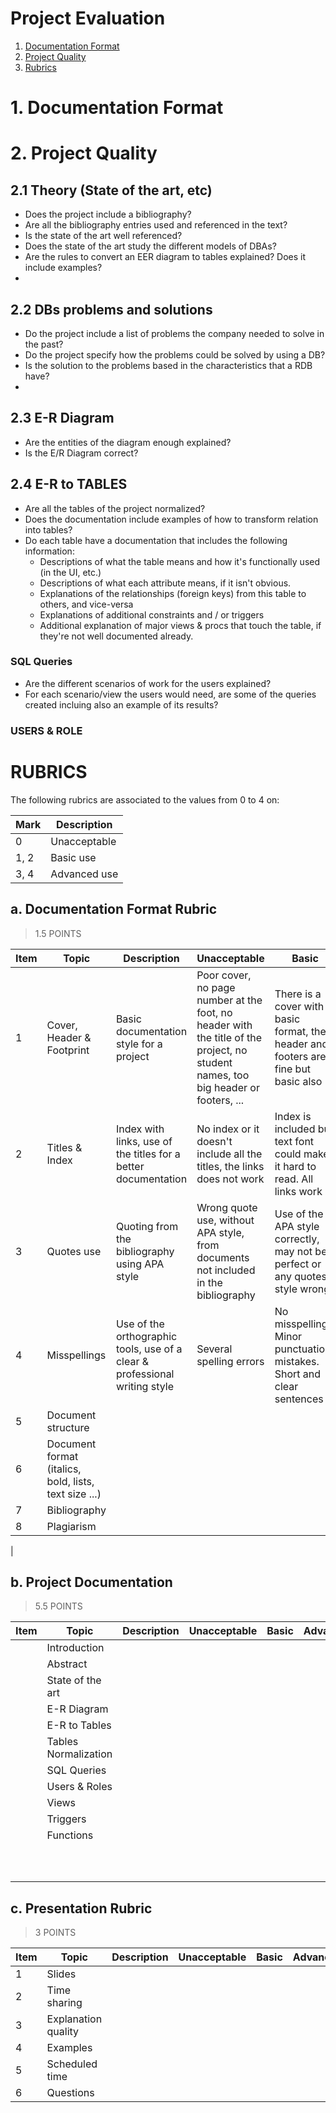# Project Evaluation

1. [Documentation Format](#documentation-format)
2. [Project Quality](#project-quality)
3. [Rubrics](#rubrics)

# 1. Documentation Format



# 2. Project Quality

## 2.1 Theory (State of the art, etc)
 * Does the project include a bibliography? 
 * Are all the bibliography entries used and referenced in the text?
 * Is the state of the art well referenced?
 * Does the state of the art study the different models of DBAs?
 * Are the rules to convert an EER diagram to tables explained? Does it include examples?
 *  


## 2.2 DBs problems and solutions
 * Do the project include a list of problems the company needed to solve in the past?
 * Do the project specify how the problems could be solved by using a DB?
 * Is the solution to the problems based in the characteristics that a RDB have?
 * 


## 2.3 E-R Diagram  
 * Are the entities of the diagram enough explained?
 * Is the E/R Diagram correct?

## 2.4  E-R to TABLES

* Are all the tables of the project normalized?  
* Does the documentation include examples of how to transform relation into tables?
* Do each table have a documentation that includes the following information:
    * Descriptions of what the table means and how it's functionally used (in the UI, etc.)
     * Descriptions of what each attribute means, if it isn't obvious.
    * Explanations of the relationships (foreign keys) from this table to others, and vice-versa
    * Explanations of additional constraints and / or triggers
    * Additional explanation of major views & procs that touch the table, if they're not well documented already.

### SQL Queries
 * Are the different scenarios of work for the users explained?
 * For each scenario/view the users would need, are some of the queries created incluing also an example of its results?

### USERS & ROLE

# RUBRICS

The following rubrics are associated to the values from 0 to 4 on:  

| Mark | Description
|------|-------|  
| 0 | Unacceptable|  
| 1, 2 | Basic use|
| 3, 4| Advanced use|

## a. Documentation Format Rubric
> 1.5 POINTS

| Item | Topic | Description | Unacceptable | Basic | Advanced |
|------|-------|-------------|--------------|-------|----------|
|  1   |Cover, Header & Footprint | Basic documentation style for a project | Poor cover, no page number at the foot, no header with the title of the project, no student names, too big header or footers, ... | There is a cover with a basic format, the header and footers are fine but basic also  | Beautifull cover with professional design, headers and footers also professional |
|  2   |Titles & Index | Index with links, use of the titles for a better documentation | No index or it doesn't include all the titles, the links does not work | Index is included but text font could make it hard to read. All links work | Correct index with linked access to all titles, titles and subtitles use is professional |
|  3   |Quotes use | Quoting from the bibliography using APA style | Wrong quote use, without APA style, from documents not included in the bibliography|Use of the APA style correctly, may not be perfect or any quotes style wrong | Extended use of quotes as help to introduce the theory. No style errors. |
|  4   |Misspellings | Use of the orthographic tools, use of a clear & professional writing style |Several spelling errors|No misspellings. Minor punctuation mistakes. Short and clear sentences | No errors, good use of punctuation.Short and clear sentences. |
|  5   | Document structure |             |              |       |          |
|  6   | Document format (italics, bold, lists, text size ...) |             |              |       |          |
|  7   |   Bibliography    |             |              |       |          |
|  8   |  Plagiarism     |             |              |       |
|





## b. Project Documentation 
> 5.5 POINTS 

| Item | Topic | Description | Unacceptable | Basic | Advanced |
|------|-------|-------------|--------------|-------|----------|
|      |  Introduction     |             |              |       |          |
|      |  Abstract    |             |              |       |          |
|      |  State of the art      |             |              |       |          |
|      |  E-R Diagram     |             |              |       |          |
|      | E-R to Tables      |             |              |       |          |
|      | Tables Normalization      |             |              |       |          |
|      |  SQL Queries     |             |              |       |          |
|      | Users & Roles      |             |              |       |          |
|      | Views      |             |              |       |          |
|      | Triggers      |             |              |       |          |
|      | Functions      |             |              |       |          |
|      |       |             |              |       |          |
|      |       |             |              |       |          |
|      |       |             |              |       |          |
|      |       |             |              |       |          |
|      |       |             |              |       |          |
|      |       |             |              |       |          |
|      |       |             |              |       |          |
|      |       |             |              |       |          |
|      |       |             |              |       |          |
|      |       |             |              |       |          |

## c. Presentation Rubric 

> 3 POINTS

| Item | Topic | Description | Unacceptable | Basic | Advanced |
|------|-------|-------------|--------------|-------|----------|
|  1    |Slides |             |              |       |          |
|  2   |Time sharing   |             |              |       |          |
|  3 | Explanation quality |             |              |       |          |
|  4  | Examples |             |              |       |          |
|  5  | Scheduled time  |             |              |       |          |
|  6  | Questions |             |              |       |          |





